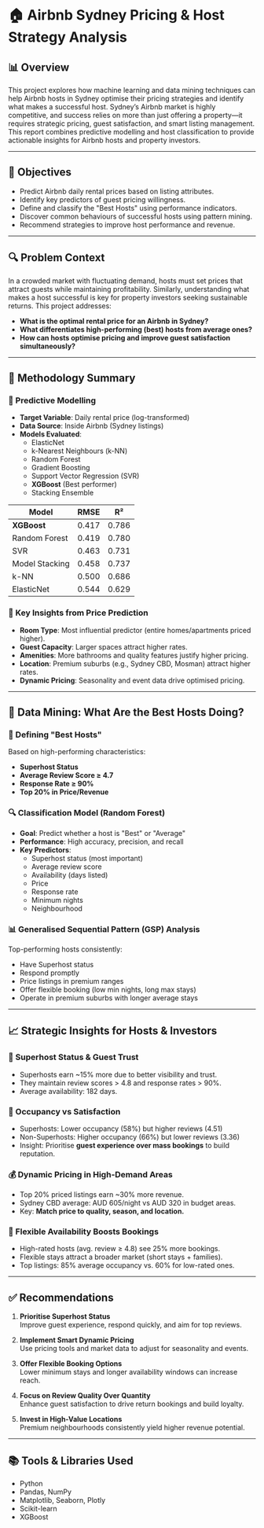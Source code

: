 # 🏠 Airbnb Sydney Pricing & Host Strategy Analysis

## 📊 Overview
This project explores how machine learning and data mining techniques can help Airbnb hosts in Sydney optimise their pricing strategies and identify what makes a successful host. Sydney’s Airbnb market is highly competitive, and success relies on more than just offering a property—it requires strategic pricing, guest satisfaction, and smart listing management. This report combines predictive modelling and host classification to provide actionable insights for Airbnb hosts and property investors.

---

## 🎯 Objectives
- Predict Airbnb daily rental prices based on listing attributes.
- Identify key predictors of guest pricing willingness.
- Define and classify the "Best Hosts" using performance indicators.
- Discover common behaviours of successful hosts using pattern mining.
- Recommend strategies to improve host performance and revenue.

---

## 🔍 Problem Context
In a crowded market with fluctuating demand, hosts must set prices that attract guests while maintaining profitability. Similarly, understanding what makes a host successful is key for property investors seeking sustainable returns. This project addresses:
- **What is the optimal rental price for an Airbnb in Sydney?**
- **What differentiates high-performing (best) hosts from average ones?**
- **How can hosts optimise pricing and improve guest satisfaction simultaneously?**

---

## 📁 Methodology Summary

### 🧠 Predictive Modelling
- **Target Variable**: Daily rental price (log-transformed)
- **Data Source**: Inside Airbnb (Sydney listings)
- **Models Evaluated**:
  - ElasticNet
  - k-Nearest Neighbours (k-NN)
  - Random Forest
  - Gradient Boosting
  - Support Vector Regression (SVR)
  - **XGBoost** (Best performer)
  - Stacking Ensemble

| Model           | RMSE  | R²    |
|----------------|-------|-------|
| **XGBoost**     | 0.417 | 0.786 |
| Random Forest   | 0.419 | 0.780 |
| SVR             | 0.463 | 0.731 |
| Model Stacking  | 0.458 | 0.737 |
| k-NN            | 0.500 | 0.686 |
| ElasticNet      | 0.544 | 0.629 |

### 🔑 Key Insights from Price Prediction
- **Room Type**: Most influential predictor (entire homes/apartments priced higher).
- **Guest Capacity**: Larger spaces attract higher rates.
- **Amenities**: More bathrooms and quality features justify higher pricing.
- **Location**: Premium suburbs (e.g., Sydney CBD, Mosman) attract higher rates.
- **Dynamic Pricing**: Seasonality and event data drive optimised pricing.

---

## 🧩 Data Mining: What Are the Best Hosts Doing?

### 🏅 Defining "Best Hosts"
Based on high-performing characteristics:
- **Superhost Status**
- **Average Review Score ≥ 4.7**
- **Response Rate ≥ 90%**
- **Top 20% in Price/Revenue**

### 🔍 Classification Model (Random Forest)
- **Goal**: Predict whether a host is "Best" or "Average"
- **Performance**: High accuracy, precision, and recall
- **Key Predictors**:
  - Superhost status (most important)
  - Average review score
  - Availability (days listed)
  - Price
  - Response rate
  - Minimum nights
  - Neighbourhood

### 📊 Generalised Sequential Pattern (GSP) Analysis
Top-performing hosts consistently:
- Have Superhost status
- Respond promptly
- Price listings in premium ranges
- Offer flexible booking (low min nights, long max stays)
- Operate in premium suburbs with longer average stays

---

## 📈 Strategic Insights for Hosts & Investors

### 🎯 Superhost Status & Guest Trust
- Superhosts earn ~15% more due to better visibility and trust.
- They maintain review scores > 4.8 and response rates > 90%.
- Average availability: 182 days.

### 🧮 Occupancy vs Satisfaction
- Superhosts: Lower occupancy (58%) but higher reviews (4.51)
- Non-Superhosts: Higher occupancy (66%) but lower reviews (3.36)
- Insight: Prioritise **guest experience over mass bookings** to build reputation.

### 💰 Dynamic Pricing in High-Demand Areas
- Top 20% priced listings earn ~30% more revenue.
- Sydney CBD average: AUD 605/night vs AUD 320 in budget areas.
- Key: **Match price to quality, season, and location.**

### 🏡 Flexible Availability Boosts Bookings
- High-rated hosts (avg. review ≥ 4.8) see 25% more bookings.
- Flexible stays attract a broader market (short stays + families).
- Top listings: 85% average occupancy vs. 60% for low-rated ones.

---

## ✅ Recommendations

1. **Prioritise Superhost Status**  
   Improve guest experience, respond quickly, and aim for top reviews.

2. **Implement Smart Dynamic Pricing**  
   Use pricing tools and market data to adjust for seasonality and events.

3. **Offer Flexible Booking Options**  
   Lower minimum stays and longer availability windows can increase reach.

4. **Focus on Review Quality Over Quantity**  
   Enhance guest satisfaction to drive return bookings and build loyalty.

5. **Invest in High-Value Locations**  
   Premium neighbourhoods consistently yield higher revenue potential.

---

## 📚 Tools & Libraries Used
- Python
- Pandas, NumPy
- Matplotlib, Seaborn, Plotly
- Scikit-learn
- XGBoost
